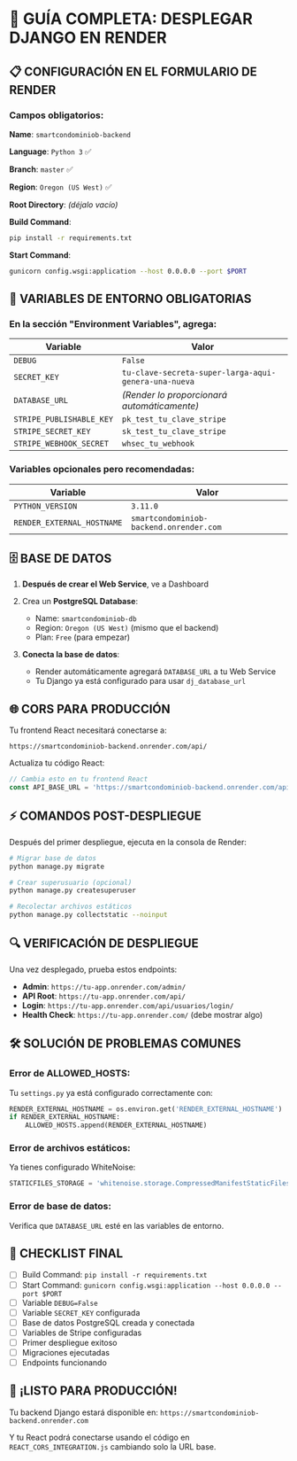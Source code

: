 # 🚀 GUÍA COMPLETA: DESPLEGAR DJANGO EN RENDER

## 📋 **CONFIGURACIÓN EN EL FORMULARIO DE RENDER**

### Campos obligatorios:

**Name**: `smartcondominiob-backend`

**Language**: `Python 3` ✅

**Branch**: `master` ✅

**Region**: `Oregon (US West)` ✅

**Root Directory**: *(déjalo vacío)*

**Build Command**:
```bash
pip install -r requirements.txt
```

**Start Command**:
```bash
gunicorn config.wsgi:application --host 0.0.0.0 --port $PORT
```

## 🔧 **VARIABLES DE ENTORNO OBLIGATORIAS**

### En la sección "Environment Variables", agrega:

| Variable | Valor |
|----------|-------|
| `DEBUG` | `False` |
| `SECRET_KEY` | `tu-clave-secreta-super-larga-aqui-genera-una-nueva` |
| `DATABASE_URL` | *(Render lo proporcionará automáticamente)* |
| `STRIPE_PUBLISHABLE_KEY` | `pk_test_tu_clave_stripe` |
| `STRIPE_SECRET_KEY` | `sk_test_tu_clave_stripe` |
| `STRIPE_WEBHOOK_SECRET` | `whsec_tu_webhook` |

### Variables opcionales pero recomendadas:

| Variable | Valor |
|----------|-------|
| `PYTHON_VERSION` | `3.11.0` |
| `RENDER_EXTERNAL_HOSTNAME` | `smartcondominiob-backend.onrender.com` |

## 🗄️ **BASE DE DATOS**

1. **Después de crear el Web Service**, ve a Dashboard
2. Crea un **PostgreSQL Database**:
   - Name: `smartcondominiob-db`
   - Region: `Oregon (US West)` (mismo que el backend)
   - Plan: `Free` (para empezar)

3. **Conecta la base de datos**:
   - Render automáticamente agregará `DATABASE_URL` a tu Web Service
   - Tu Django ya está configurado para usar `dj_database_url`

## 🌐 **CORS PARA PRODUCCIÓN**

Tu frontend React necesitará conectarse a:
```
https://smartcondominiob-backend.onrender.com/api/
```

Actualiza tu código React:
```javascript
// Cambia esto en tu frontend React
const API_BASE_URL = 'https://smartcondominiob-backend.onrender.com/api';
```

## ⚡ **COMANDOS POST-DESPLIEGUE**

Después del primer despliegue, ejecuta en la consola de Render:

```bash
# Migrar base de datos
python manage.py migrate

# Crear superusuario (opcional)
python manage.py createsuperuser

# Recolectar archivos estáticos
python manage.py collectstatic --noinput
```

## 🔍 **VERIFICACIÓN DE DESPLIEGUE**

Una vez desplegado, prueba estos endpoints:

- **Admin**: `https://tu-app.onrender.com/admin/`
- **API Root**: `https://tu-app.onrender.com/api/`
- **Login**: `https://tu-app.onrender.com/api/usuarios/login/`
- **Health Check**: `https://tu-app.onrender.com/` (debe mostrar algo)

## 🛠️ **SOLUCIÓN DE PROBLEMAS COMUNES**

### Error de ALLOWED_HOSTS:
Tu `settings.py` ya está configurado correctamente con:
```python
RENDER_EXTERNAL_HOSTNAME = os.environ.get('RENDER_EXTERNAL_HOSTNAME')
if RENDER_EXTERNAL_HOSTNAME:
    ALLOWED_HOSTS.append(RENDER_EXTERNAL_HOSTNAME)
```

### Error de archivos estáticos:
Ya tienes configurado WhiteNoise:
```python
STATICFILES_STORAGE = 'whitenoise.storage.CompressedManifestStaticFilesStorage'
```

### Error de base de datos:
Verifica que `DATABASE_URL` esté en las variables de entorno.

## 🎯 **CHECKLIST FINAL**

- [ ] Build Command: `pip install -r requirements.txt`
- [ ] Start Command: `gunicorn config.wsgi:application --host 0.0.0.0 --port $PORT`
- [ ] Variable `DEBUG=False`
- [ ] Variable `SECRET_KEY` configurada
- [ ] Base de datos PostgreSQL creada y conectada
- [ ] Variables de Stripe configuradas
- [ ] Primer despliegue exitoso
- [ ] Migraciones ejecutadas
- [ ] Endpoints funcionando

## 🚀 **¡LISTO PARA PRODUCCIÓN!**

Tu backend Django estará disponible en:
`https://smartcondominiob-backend.onrender.com`

Y tu React podrá conectarse usando el código en `REACT_CORS_INTEGRATION.js` cambiando solo la URL base.